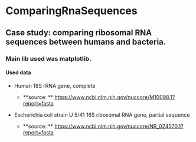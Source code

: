 # ComparingRnaSequences

## Case study: comparing ribosomal RNA sequences between humans and bacteria.

### Main lib used was **matplotlib.**

#### Used data
  * Human 18S rRNA gene, complete
     * **source: ** https://www.ncbi.nlm.nih.gov/nuccore/M10098.1?report=fasta
  
  * Escherichia coli strain U 5/41 16S ribosomal RNA gene, partial sequence
     * **source: ** https://www.ncbi.nlm.nih.gov/nuccore/NR_024570.1?report=fasta
  
